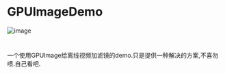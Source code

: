 # GPUImageDemo

![image](https://github.com/qq565999484/GPUImageDemo/blob/master/video.gif)

#
一个使用GPUImage给离线视频加滤镜的demo.只是提供一种解决的方案,不喜勿喷.自己看吧.


